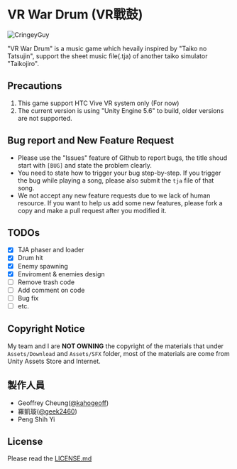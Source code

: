 # VR War Drum (VR戰鼓)

![CringeyGuy](https://media.giphy.com/media/3ohzdYW2heSGp1qRHy/giphy.gif)

"VR War Drum" is a music game which hevaily inspired by "Taiko no Tatsujin", support the sheet music file(.tja) of another taiko simulator "Taikojiro".

## Precautions

  1. This game support HTC Vive VR system only (For now)
  2. The current version is using "Unity Engine 5.6" to build, older versions are not supported. 

## Bug report and New Feature Request

  - Please use the "Issues" feature of Github to report bugs, the title shoud start with `[BUG]` and state the problem clearly.
  - You need to state how to trigger your bug step-by-step. If you trigger the bug while playing a song, please also submit the `tja` file of that song.
  - We not accept any new feature requests due to we lack of human resource. If you want to help us add some new features, please fork a copy and make a pull request after you modified it.

## TODOs

- [x] TJA phaser and loader
- [x] Drum hit
- [x] Enemy spawning
- [x] Enviroment & enemies design
- [ ] Remove trash code
- [ ] Add comment on code
- [ ] Bug fix
- [ ] etc.

## Copyright Notice

 My team and I are **NOT OWNING** the copyright of the materials that under `Assets/Download` and `Assets/SFX` folder, most of the materials are come from Unity Assets Store and Internet.

## 製作人員

  - Geoffrey Cheung([@kahogeoff](https://github.com/kahogeoff))
  - 羅凱璇([@geek2460](https://github.com/geek2460))
  - Peng Shih Yi

## License

Please read the [LICENSE.md](LICENSE.md)
